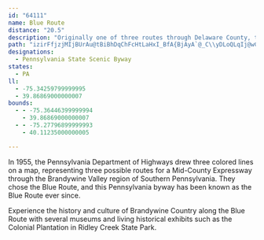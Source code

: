 ```yaml
---
id: "64111"
name: Blue Route
distance: "20.5"
description: "Originally one of three routes through Delaware County, the Blue Route of Interstate 476 exhibits the culture and history of southeastern Pennsylvania."
path: "izirFfjzjMIjBUrAu@tBiBhDqChFcHtLaHxI_BfA{BjAyA`@_C\\yDLoQLqIj@wCl@}FjBsAl@aJrFmWhUuIxGeDrAsDf@{BJgNs@yDRqCj@oClAyBzAsNlMsCxBiAl@}DrA_E\\sACqBSuCaA}HyEmBw@iBa@qC?ml@^aMRsALmGSot@j@uF`AkMxFoBl@y@PiCPqEC_CYaCm@gGwCyAoA_DaEmAqBu@eBk\\_bAsFiLsEuHup@o|@eE{DuDiCmAs@gDsAiCs@sDs@iDScE?mFPaJt@eKdBmCr@}HfDcFfDcBxA{IlJmFlFcClByA|@yC~@yALwACy@EyCi@aYgMmG_ByAEsCPgB`@oB|@}B`BeBpBwBxCcBpCiDvEoCzBsCpAgCr@sDrAkL~Fel@~[{d@|VmClA_KzCs^fJqUpG{GtCch@fWyCbAcEh@_CFmBGcFq@gEeAkFoB_CwAiBeB}DwEaDqFuF}MgDmHoAsBaDeEsCmCwIiF}GyCwFmBwS}ImH}DcGeEqIsJcEiGkDeIuBiG{Nee@wTwq@mAcDeBaDiDaFsD_DwEuCqFyByD_@mDSoI`@sXxCmF^eB?}AQyAYy@[sAs@sC_C_CgD{IaO}Qw[uAgB}CkDmCyBmG{CiFsA{LsAgCq@mDsAiBaAoCqB{GyFaJaJgIoJsEsG}B{DsByE_BiFgAiFc@oDkAmOOgAi@sBsA{CiA_BcBaBeBeAi@SaDe@eMsCaBk@sAq@iB_BsAoBsAwC}CiK_A_FsAaFoC{IiAkCcC}DyAgBqCyBcDkB"
designations:
  - Pennsylvania State Scenic Byway
states:
  - PA
ll:
  - -75.34259799999995
  - 39.86869000000007
bounds:
  - - -75.36446399999994
    - 39.86869000000007
  - - -75.27796899999993
    - 40.11235000000005

---
```


<p>In 1955, the Pennsylvania Department of Highways drew three colored lines on a map, representing three possible routes for a Mid-County Expressway through the Brandywine Valley region of Southern Pennsylvania.  They chose the Blue Route, and this Pennsylvania byway has been known as the Blue Route ever since.</p>

<p>Experience the history and culture of Brandywine Country along the Blue Route with several museums and living historical exhibits such as the Colonial Plantation in Ridley Creek State Park.</p>
